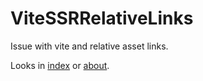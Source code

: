 # ViteSSRRelativeLinks
Issue with vite and relative asset links.

Looks in [index](/pages/index/index.page.vue) or [about](/pages/about/index.page.md).
